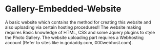 # Gallery-Embedded-Website
A basic website which contains the method for creating this website and also uploading via certain hosting procedures!!
The website making requires Basic knowledge of HTML, CSS and some Jquery plugins to style the Photo Gallery.
The website uploading part requires a Webhosting account (Refer to sites like in.godaddy.com, 000webhost.com).
